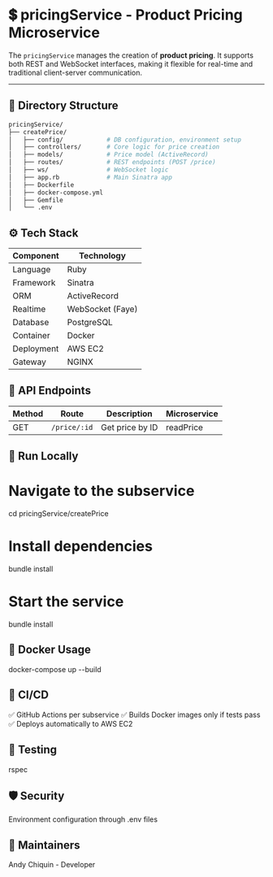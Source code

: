 # 💲 pricingService - Product Pricing Microservice

The `pricingService` manages the creation of **product pricing**. It supports both REST and WebSocket interfaces, making it flexible for real-time and traditional client-server communication.

---

## 🧩 Directory Structure

```bash
pricingService/
├── createPrice/
│   ├── config/            # DB configuration, environment setup
│   ├── controllers/       # Core logic for price creation
│   ├── models/            # Price model (ActiveRecord)
│   ├── routes/            # REST endpoints (POST /price)
│   ├── ws/                # WebSocket logic
│   ├── app.rb             # Main Sinatra app
│   ├── Dockerfile
│   ├── docker-compose.yml
│   ├── Gemfile
│   └── .env

```

## ⚙️ Tech Stack

| Component  | Technology       |
| ---------- | ---------------- |
| Language   | Ruby             |
| Framework  | Sinatra          |
| ORM        | ActiveRecord     |
| Realtime   | WebSocket (Faye) |
| Database   | PostgreSQL       |
| Container  | Docker           |
| Deployment | AWS EC2          |
| Gateway    | NGINX            |


## 📡 API Endpoints
| Method | Route        | Description            | Microservice     |
| ------ | ------------ | ---------------------- | ---------------- |
| GET    | `/price/:id` | Get price by ID        | readPrice        |



## 🚀 Run Locally
# Navigate to the subservice
cd pricingService/createPrice

# Install dependencies
bundle install

# Start the service
bundle install
## 🐳 Docker Usage
docker-compose up --build

## 🔄 CI/CD
✅ GitHub Actions per subservice
✅ Builds Docker images only if tests pass
✅ Deploys automatically to AWS EC2

## 🧪 Testing
rspec


## 🛡️ Security
Environment configuration through .env files

## 🧠 Maintainers
Andy Chiquin - Developer 